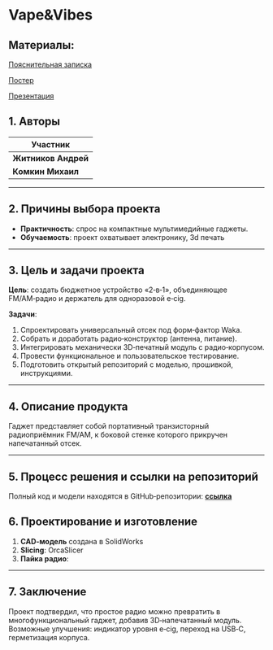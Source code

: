 # Vape&Vibes

## Материалы:

[Пояснительная записка](files/записка.pdf)

[Постер](files/постер.pdf)

[Презентация](files/преза.pptx)

## 1. Авторы

| Участник            | 
| ------------------- | 
| **Житников Андрей** | 
| **Комкин Михаил**   |

---

## 2. Причины выбора проекта

* **Практичность**: спрос на компактные мультимедийные гаджеты.
* **Обучаемость**: проект охватывает электронику, 3d печать

---

## 3. Цель и задачи проекта

**Цель**: создать бюджетное устройство «2‑в‑1», объединяющее FM/AM‑радио и держатель для одноразовой e‑cig.

**Задачи**:

1. Спроектировать универсальный отсек под форм‑фактор Waka.
2. Собрать и доработать радио‑конструктор (антенна, питание).
3. Интегрировать механически 3D‑печатный модуль с радио‑корпусом.
4. Провести функциональное и пользовательское тестирование.
5. Подготовить открытый репозиторий с моделью, прошивкой, инструкциями.

---

## 4. Описание продукта

Гаджет представляет собой портативный транзисторный радиоприёмник FM/AM, к боковой стенке которого прикручен напечатанный отсек.

---

## 5. Процесс решения и ссылки на репозиторий

Полный код и модели находятся в GitHub‑репозитории: **[ссылка](https://github.com/andrushechka37/Vape-Vibes)**



## 6. Проектирование и изготовление

1. **CAD‑модель** создана в SolidWorks
2. **Slicing**: OrcaSlicer
3. **Пайка радио**:

---


## 7. Заключение

Проект подтвердил, что простое радио можно превратить в многофункциональный гаджет, добавив 3D‑напечатанный модуль. Возможные улучшения: индикатор уровня e‑cig, переход на USB‑C, герметизация корпуса.

